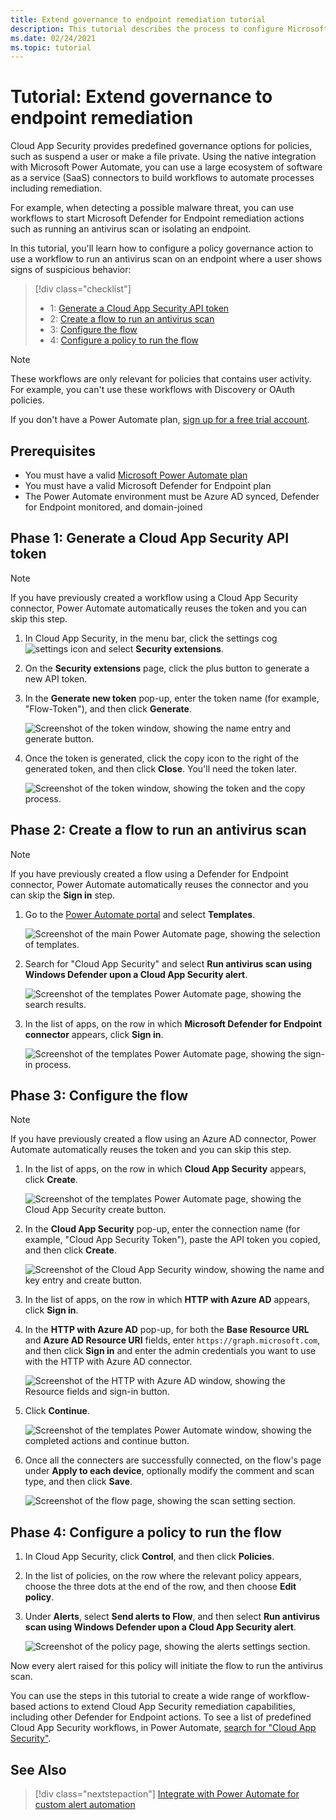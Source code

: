 ```yaml
---
title: Extend governance to endpoint remediation tutorial
description: This tutorial describes the process to configure Microsoft Cloud App Security policy alerts to trigger Microsoft Power Automate workflows to run Microsoft Defender for Endpoint remediation actions.
ms.date: 02/24/2021
ms.topic: tutorial
---
```

# Tutorial: Extend governance to endpoint remediation

Cloud App Security provides predefined governance options for policies, such as suspend a user or make a file private. Using the native integration with Microsoft Power Automate, you can use a large ecosystem of software as a service (SaaS) connectors to build workflows to automate processes including remediation.

For example, when detecting a possible malware threat, you can use workflows to start Microsoft Defender for Endpoint remediation actions such as running an antivirus scan or isolating an endpoint.

In this tutorial, you'll learn how to configure a policy governance action to use a workflow to run an antivirus scan on an endpoint where a user shows signs of suspicious behavior:

> [!div class="checklist"]
>
> - 1: [Generate a Cloud App Security API token](#generate-token)
> - 2: [Create a flow to run an antivirus scan](#create-flow)
> - 3: [Configure the flow](#configure-flow)
> - 4: [Configure a policy to run the flow](#configure-policy)

> [!NOTE]
> These workflows are only relevant for policies that contains user activity. For example, you can't use these workflows with Discovery or OAuth policies.

If you don't have a Power Automate plan, [sign up for a free trial account](https://flow.microsoft.com/pricing).

## Prerequisites

- You must have a valid [Microsoft Power Automate plan](https://flow.microsoft.com/pricing)
- You must have a valid Microsoft Defender for Endpoint plan
- The Power Automate environment must be Azure AD synced, Defender for Endpoint monitored, and domain-joined

## Phase 1: Generate a Cloud App Security API token<a name="generate-token"></a>

> [!NOTE]
> If you have previously created a workflow using a Cloud App Security connector, Power Automate automatically reuses the token and you can skip this step.

1. In Cloud App Security, in the menu bar, click the settings cog ![settings icon](media/settings-icon.png "settings icon") and select **Security extensions**.

1. On the **Security extensions** page, click the plus button to generate a new API token.
1. In the **Generate new token** pop-up, enter the token name (for example, "Flow-Token"), and then click **Generate**.

    ![Screenshot of the token window, showing the name entry and generate button.](media/tutorial-flow-token-generate.png)
1. Once the token is generated, click the copy icon to the right of the generated token, and then click **Close**. You'll need the token later.

    ![Screenshot of the token window, showing the token and the copy process.](media/tutorial-flow-token-copy.png)

## Phase 2: Create a flow to run an antivirus scan<a name="create-flow"></a>

> [!NOTE]
> If you have previously created a flow using a Defender for Endpoint connector, Power Automate automatically reuses the connector and you can skip the **Sign in** step.

1. Go to the [Power Automate portal](https://flow.microsoft.com/) and select **Templates**.

    ![Screenshot of the main Power Automate page, showing the selection of templates.](media/tutorial-flow-templates.png)

1. Search for "Cloud App Security" and select **Run antivirus scan using Windows Defender upon a Cloud App Security alert**.

    ![Screenshot of the templates Power Automate page, showing the search results.](media/tutorial-flow-templates-search.png)

1. In the list of apps, on the row in which **Microsoft Defender for Endpoint connector** appears, click **Sign in**.

    ![Screenshot of the templates Power Automate page, showing the sign-in process.](media/tutorial-flow-templates-signin.png)

## Phase 3: Configure the flow<a name="configure-flow"></a>

> [!NOTE]
> If you have previously created a flow using an Azure AD connector, Power Automate automatically reuses the token and you can skip this step.

1. In the list of apps, on the row in which **Cloud App Security** appears, click **Create**.

    ![Screenshot of the templates Power Automate page, showing the Cloud App Security create button.](media/tutorial-flow-templates-create.png)

1. In the **Cloud App Security** pop-up, enter the connection name (for example, "Cloud App Security Token"), paste the API token you copied, and then click **Create**.

    ![Screenshot of the Cloud App Security window, showing the name and key entry and create button.](media/tutorial-flow-templates-create-window.png)

1. In the list of apps, on the row in which **HTTP with Azure AD** appears, click **Sign in**.

1. In the **HTTP with Azure AD** pop-up, for both the **Base Resource URL** and **Azure AD Resource URI** fields, enter `https://graph.microsoft.com`, and then click **Sign in** and enter the admin credentials you want to use with the HTTP with Azure AD connector.

    ![Screenshot of the HTTP with Azure AD window, showing the Resource fields and sign-in button.](media/tutorial-flow-templates-azure.png)

1. Click **Continue**.

    ![Screenshot of the templates Power Automate window, showing the completed actions and continue button.](media/tutorial-flow-templates-continue.png)

1. Once all the connecters are successfully connected, on the flow's page under **Apply to each device**, optionally modify the comment and scan type, and then click **Save**.

    ![Screenshot of the flow page, showing the scan setting section.](media/tutorial-flow-templates-scan.png)

## Phase 4: Configure a policy to run the flow<a name="configure-policy"></a>

1. In Cloud App Security, click **Control**, and then click **Policies**.

1. In the list of policies, on the row where the relevant policy appears, choose the three dots at the end of the row, and then choose **Edit policy**.

1. Under **Alerts**, select **Send alerts to Flow**, and then select **Run antivirus scan using Windows Defender upon a Cloud App Security alert**.

    ![Screenshot of the policy page, showing the alerts settings section.](media/tutorial-flow-templates-alerts.png)

Now every alert raised for this policy will initiate the flow to run the antivirus scan.

You can use the steps in this tutorial to create a wide range of workflow-based actions to extend Cloud App Security remediation capabilities, including other Defender for Endpoint actions. To see a list of predefined Cloud App Security workflows, in Power Automate, [search for "Cloud App Security"](https://go.microsoft.com/fwlink/?linkid=2102574).

## See Also

> [!div class="nextstepaction"]
> [Integrate with Power Automate for custom alert automation](flow-integration.md)
